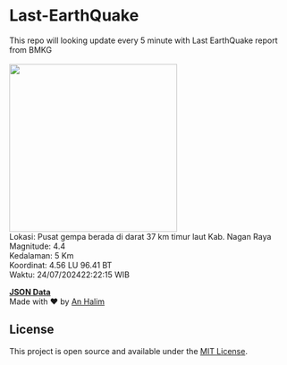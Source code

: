 # Last-EarthQuake
This repo will looking update every 5 minute with Last EarthQuake report from BMKG
<br>
<br>
<img src="https://static.bmkg.go.id/20240724222215.mmi.jpg" width="300"/>
<br>
Lokasi: Pusat gempa berada di darat 37 km timur laut Kab. Nagan Raya <br>
Magnitude: 4.4 <br>
Kedalaman: 5 Km <br>
Koordinat: 4.56 LU 96.41 BT <br>
Waktu: 24/07/202422:22:15 WIB <br>

<a href="./data/data.json">**JSON Data**</a>
<br>
Made with ❤️ by <a href="https://github.com/an-halim">An Halim</a>
## License

This project is open source and available under the [MIT License](LICENSE).
